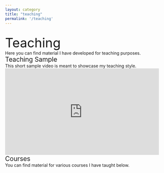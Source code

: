 ```yaml
---
layout: category
title: "teaching"
permalink: '/teaching'
---
```


<br>
<div style="font-size:3em;">Teaching</div>
Here you can find material I have developed for teaching purposes.

<div style="font-size:1.5em;">Teaching Sample</div>
This short sample video is meant to showcase my teaching style.
<iframe style="width:100%;height:auto;aspect-ratio:16 / 9;" src="https://www.youtube.com/embed/GaVHIYpJI1c" title="Teaching Sample Bayes Theorem" frameborder="0" allow="accelerometer; autoplay; clipboard-write; encrypted-media; gyroscope; picture-in-picture; web-share" referrerpolicy="strict-origin-when-cross-origin" allowfullscreen></iframe>
<br>
<div style="font-size:1.5em;">Courses</div>
You can find material for various courses I have taught below.
